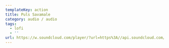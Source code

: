 ```yaml
---
templateKey: action
title: Puls Savamale
category: audio / audio
tags:
  - lofi
  - ''
url: https://w.soundcloud.com/player/?url=https%3A//api.soundcloud.com/tracks/213790861&color=ff5500&auto_play=false&hide_related=false&show_comments=true&show_user=true&show_reposts=false
---
```


